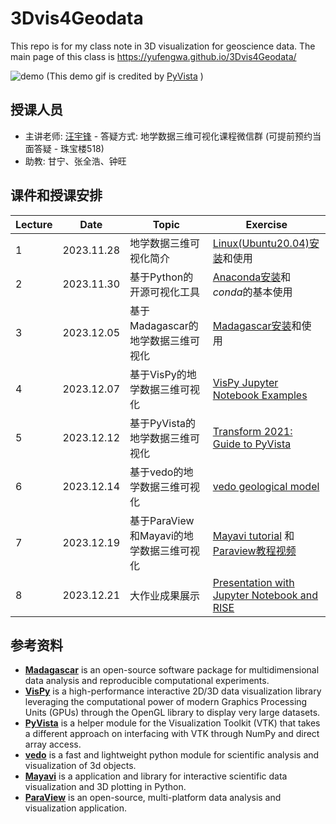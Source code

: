 # 3Dvis4Geodata

This repo is for my class note in 3D visualization for geoscience data. The main page of this class is https://yufengwa.github.io/3Dvis4Geodata/

![demo](./docs/课程笔记/figs/demo.gif)
(This demo gif is credited by [PyVista](https://github.com/pyvista) )

## 授课人员

- 主讲老师: [汪宇锋](http://grzy.cug.edu.cn/wangyufeng) - 答疑方式: 地学数据三维可视化课程微信群 (可提前预约当面答疑 - 珠宝楼518)
- 助教: 甘宁、张全浩、钟旺


## 课件和授课安排

| Lecture | Date | Topic                                                                           | Exercise |
|----|------|---------------------------------------------------------------------------------|----------|
| 1       | 2023.11.28   | 地学数据三维可视化简介   | [Linux(Ubuntu20.04)安装](https://zhuanlan.zhihu.com/p/141946341)和使用 |
| 2       | 2023.11.30  | 基于Python的开源可视化工具  | [Anaconda安装](https://zhuanlan.zhihu.com/p/94744929)和*conda*的基本使用 |
| 3       | 2023.12.05   | 基于Madagascar的地学数据三维可视化  |[Madagascar安装](https://reproducibility.org/wiki/Advanced_Installation#Ubuntu)和使用 | 
| 4       | 2023.12.07   | 基于VisPy的地学数据三维可视化    | [VisPy Jupyter Notebook Examples](https://github.com/vispy/vispy/tree/main/examples/jupyter) |
| 5       | 2023.12.12   | 基于PyVista的地学数据三维可视化    | [Transform 2021: Guide to PyVista](https://github.com/banesullivan/transform-2021) |
| 6       | 2023.12.14   | 基于vedo的地学数据三维可视化   |[vedo geological model](https://github.com/marcomusy/vedo/blob/master/examples/advanced/geological_model.py)  | 
| 7       | 2023.12.19   | 基于ParaView和Mayavi的地学数据三维可视化                    | [Mayavi tutorial](https://github.com/prabhuramachandran/mayavi-tutorial) 和 [Paraview教程视频](https://www.youtube.com/watch?v=OxcU6Upz5ZA&list=PLvkU6i2iQ2fpcVsqaKXJT5Wjb9_ttRLK-)  | 
| 8       | 2023.12.21  | 大作业成果展示       | [Presentation with Jupyter Notebook and RISE](https://www.youtube.com/watch?v=T7rVvK4Vc0M) |    


## 参考资料

- [**Madagascar**](https://reproducibility.org/wiki/Main_Page) is an open-source software package for multidimensional data analysis and reproducible computational experiments.
- [**VisPy**](https://vispy.org/) is a high-performance interactive 2D/3D data visualization library leveraging the computational power of modern Graphics Processing Units (GPUs) through the OpenGL library to display very large datasets.
- [**PyVista**](https://docs.pyvista.org/) is a helper module for the Visualization Toolkit (VTK) that takes a different approach on interfacing with VTK through NumPy and direct array access.
- [**vedo**](https://vedo.embl.es/#refs) is a fast and lightweight python module for scientific analysis and visualization of 3d objects.   
- [**Mayavi**](https://docs.enthought.com/mayavi/mayavi/) is a application and library for interactive scientific data visualization and 3D plotting in Python.
- [**ParaView**](https://www.paraview.org/) is an open-source, multi-platform data analysis and visualization application.
